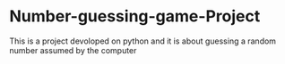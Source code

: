 # Number-guessing-game-Project
This is a project devoloped on python and it is about guessing a random number assumed by the computer
